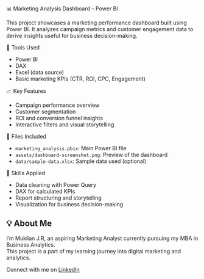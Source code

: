  📊 Marketing Analysis Dashboard – Power BI

This project showcases a marketing performance dashboard built using Power BI. It analyzes campaign metrics and customer engagement data to derive insights useful for business decision-making.

 🔧 Tools Used
- Power BI
- DAX
- Excel (data source)
- Basic marketing KPIs (CTR, ROI, CPC, Engagement)

 📈 Key Features
- Campaign performance overview
- Customer segmentation
- ROI and conversion funnel insights
- Interactive filters and visual storytelling

 📂 Files Included
- `marketing_analysis.pbix`: Main Power BI file
- `assets/dashboard-screenshot.png`: Preview of the dashboard
- `data/sample-data.xlsx`: Sample data used (optional)

🧠 Skills Applied
- Data cleaning with Power Query
- DAX for calculated KPIs
- Report structuring and storytelling
- Visualization for business decision-making



## 💡 About Me
I’m Mukilan J.R, an aspiring Marketing Analyst currently pursuing my MBA in Business Analytics.  
This project is a part of my learning journey into digital marketing and analytics.

Connect with me on [LinkedIn](https://www.linkedin.com/in/mukilan-jr-b0b622360)

